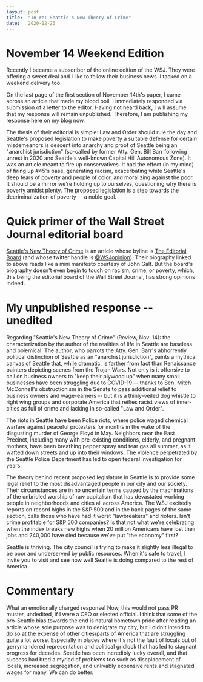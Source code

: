 ```yaml
---
layout: post
title:  "In re: Seattle's New Theory of Crime"
date:   2020-12-26
---
```


# November 14 Weekend Edition

Recently I became a subscriber of the online edition of the WSJ. They were offering a sweet deal and I like to follow their business news. I tacked on a weekend delivery too.

On the last page of the first section of November 14th's paper, I came across an article that made my blood boil. I immediately responded via submission of a letter to the editor. Having not heard back, I will assume that my response will remain unpublished. Therefore, I am publishing my response here on my blog now.

The thesis of their editorial is simple: Law and Order should rule the day and Seattle's proposed legislation to make poverty a suitable defense for certain misdemeanors is descent into anarchy and proof of Seattle being an "anarchist jurisdiction" (so-called by former Atty. Gen. Bill Barr following unrest in 2020 and Seattle's well-known Capital Hill Autonomous Zone). It was an article meant to fire up conservatives. It had the effect (in my mind) of firing up #45's base, generating racism, exacerbating white Seattle's deep fears of poverty and people of color, and moralizing against the poor. It should be a mirror we're holding up to ourselves, questioning why there is poverty amidst plenty. The proposed legislation is a step towards the decriminalization of poverty -- a noble goal.

# Quick primer of the Wall Street Journal editorial board

[Seattle's New Theory of Crime](https://www.wsj.com/articles/seattles-new-theory-of-crime-11605309361?st=njn5ejeyzgc1rtp&reflink=desktopwebshare_permalink) is an article whose byline is [The Editorial Board](https://www.wsj.com/news/author/editorial-board) (and whose twitter handle is [@WSJopinion](https://twitter.com/WSJopinion)). Their biography linked to above reads like a mini manifesto courtesy of John Galt. But the board's biography doesn't even begin to touch on racism, crime, or poverty, which, this being the editorial board of the Wall Street Journal, has strong opinions indeed.

# My unpublished response -- unedited

Regarding "Seattle's New Theory of Crime" (Review, Nov. 14): the characterization by the author of the realities of life in Seattle are baseless and polemical. The author, who parrots the Atty. Gen. Barr's abhorrently political distinction of Seattle as an "anarchist jurisdiction", paints a mythical canvas of Seattle that, while dramatic, is farther from fact than Renaissance painters depicting scenes from the Trojan Wars. Not only is it offensive to call on business owners to "keep their plywood up" when many small businesses have been struggling due to COVID-19 -- thanks to Sen. Mitch McConnell's obstructionism in the Senate to pass additional relief to business owners and wage-earners -- but it is a thinly-veiled dog whistle to right wing groups and corporate America that reifies racist views of inner-cities as full of crime and lacking in so-called "Law and Order".

The riots in Seattle have been Police riots, where police waged chemical warfare against peaceful protesters for months in the wake of the disgusting murder of George Floyd in May. Neighbors near the East Precinct, including many with pre-existing conditions, elderly, and pregnant mothers, have been breathing pepper spray and tear gas all summer, as it wafted down streets and up into their windows. The violence perpetrated by the Seattle Police Department has led to open federal investigation for years.

The theory behind recent proposed legislature in Seattle is to provide some legal relief to the most disadvantaged people in our city and our society. Their circumstances are in no uncertain terms caused by the machinations of the unbridled worship of raw capitalism that has devastated working people in neighborhoods and cities all across America. The WSJ excitedly reports on record highs in the S&P 500 and in the back pages of the same section, calls those who have had it worst "lawbreakers" and rioters. Isn't crime profitable for S&P 500 companies? Is that not what we're celebrating when the index breaks new highs when 20 million Americans have lost their jobs and 240,000 have died because we've put "the economy" first?

Seattle is thriving. The city council is trying to make it slightly less illegal to be poor and underserved by public resources. When it's safe to travel, I invite you to visit and see how well Seattle is doing compared to the rest of America.

# Commentary

What an emotionally charged response! Now, this would not pass PR muster, undedited, if I were a CEO or elected official. I think that some of the pro-Seattle bias towards the end is natural hometown pride after reading an article whose sole purpose was to denigrate my city, but I didn't intend to do so at the expense of other cities/parts of America that are struggling quite a lot worse. Especially in places where it's not the fault of locals but of gerrymandered representation and political gridlock that has led to stagnant progress for decades. Seattle has been incredibly lucky overall, and that success had bred a myriad of problems too such as discplacement of locals, increased segregation, and unlivably expensive rents and stagnated wages for many. We can do better.

